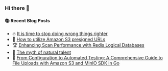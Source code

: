 ### Hi there 👋

<!--
**jorzel/jorzel** is a ✨ _special_ ✨ repository because its `README.md` (this file) appears on your GitHub profile.

Here are some ideas to get you started:

- 🔭 I’m currently working on ...
- 🌱 I’m currently learning ...
- 👯 I’m looking to collaborate on ...
- 🤔 I’m looking for help with ...
- 💬 Ask me about ...
- 📫 How to reach me: ...
- 😄 Pronouns: ...
- ⚡ Fun fact: ...
-->

#### :books: Recent Blog Posts
<!-- BLOGPOSTS:START -->
 - 🔥 [It is time to stop doing wrong things righter](https://jorzel.hashnode.dev/it-is-time-to-stop-doing-wrong-things-righter)
 - 📰 [How to utilize Amazon S3 presigned URLs](https://jorzel.hashnode.dev/how-to-exploit-amazon-s3-presigned-urls)
 - 🏆 [Enhancing Scan Performance with Redis Logical Databases](https://jorzel.hashnode.dev/enhancing-query-performance-with-redis-logical-databases)
 - 🔘 [The myth of natural talent](https://jorzel.hashnode.dev/the-myth-of-natural-talent)
 - 📰 [From Configuration to Automated Testing: A Comprehensive Guide to File Uploads with Amazon S3 and MinIO SDK in Go](https://jorzel.hashnode.dev/from-configuration-to-automated-testing-a-comprehensive-guide-to-file-uploads-with-amazon-s3-and-minio-sdk-in-go)<!-- BLOGPOSTS:END -->